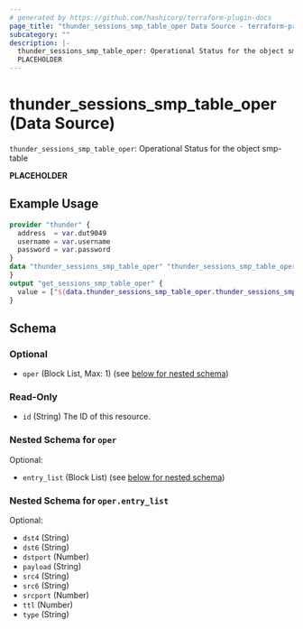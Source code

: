 ```yaml
---
# generated by https://github.com/hashicorp/terraform-plugin-docs
page_title: "thunder_sessions_smp_table_oper Data Source - terraform-provider-thunder"
subcategory: ""
description: |-
  thunder_sessions_smp_table_oper: Operational Status for the object smp-table
  PLACEHOLDER
---
```


# thunder_sessions_smp_table_oper (Data Source)

`thunder_sessions_smp_table_oper`: Operational Status for the object smp-table

__PLACEHOLDER__

## Example Usage

```terraform
provider "thunder" {
  address  = var.dut9049
  username = var.username
  password = var.password
}
data "thunder_sessions_smp_table_oper" "thunder_sessions_smp_table_oper" {
}
output "get_sessions_smp_table_oper" {
  value = ["${data.thunder_sessions_smp_table_oper.thunder_sessions_smp_table_oper}"]
}
```

<!-- schema generated by tfplugindocs -->
## Schema

### Optional

- `oper` (Block List, Max: 1) (see [below for nested schema](#nestedblock--oper))

### Read-Only

- `id` (String) The ID of this resource.

<a id="nestedblock--oper"></a>
### Nested Schema for `oper`

Optional:

- `entry_list` (Block List) (see [below for nested schema](#nestedblock--oper--entry_list))

<a id="nestedblock--oper--entry_list"></a>
### Nested Schema for `oper.entry_list`

Optional:

- `dst4` (String)
- `dst6` (String)
- `dstport` (Number)
- `payload` (String)
- `src4` (String)
- `src6` (String)
- `srcport` (Number)
- `ttl` (Number)
- `type` (String)


